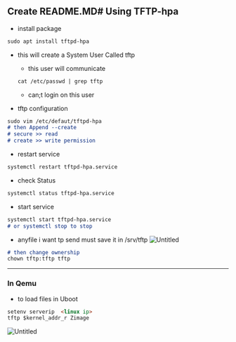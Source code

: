 Create README.MD# Using TFTP-hpa
---

- install package

```markdown
sudo apt install tftpd-hpa
```

- this will create a System User Called tftp
    - this user will communicate
    
    ```markdown
    cat /etc/passwd | grep tftp
    ```
    
    - can;t login on this user

- tftp configuration

```markdown
sudo vim /etc/defaut/tftpd-hpa 
# then Append --create
# secure >> read
# create >> write permission
```

- restart service

```markdown
systemctl restart tftpd-hpa.service
```

- check Status

```markdown
systemctl status tftpd-hpa.service
```

- start service

```markdown
systemctl start tftpd-hpa.service
# or systemctl stop to stop 
```

- anyfile i want tp send must save it in /srv/tftp
![Untitled](https://github.com/Ossa180/Embedded_Linux/blob/main/Linux_Custom/Tasks/QEMU_tftp/files.png)


```markdown
# then change ownership
chown tftp:tftp tftp
```

---

### In Qemu

- to  load files in Uboot

```markdown
setenv serverip  <linux ip>
tftp $kernel_addr_r Zimage
```

![Untitled](https://github.com/Ossa180/Embedded_Linux/blob/main/Linux_Custom/Tasks/QEMU_tftp/tftp_done.png)
